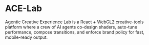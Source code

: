 # ACE-Lab
Agentic Creative Experience Lab is a React + WebGL2 creative-tools platform where a crew of AI agents co-design shaders, auto-tune performance, compose transitions, and enforce brand policy for fast, mobile-ready output.
